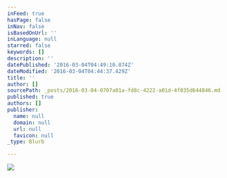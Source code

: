 ```yaml
---
inFeed: true
hasPage: false
inNav: false
isBasedOnUrl: ''
inLanguage: null
starred: false
keywords: []
description: ''
datePublished: '2016-03-04T04:49:10.874Z'
dateModified: '2016-03-04T04:44:37.429Z'
title: ''
author: []
sourcePath: _posts/2016-03-04-0707a01a-fd8c-4222-a01d-4f035d644846.md
published: true
authors: []
publisher:
  name: null
  domain: null
  url: null
  favicon: null
_type: Blurb

---
```

![](https://s3-us-west-2.amazonaws.com/the-grid-img/p/ab7e9f0a10674356a0442ce9a4b9a85b8ce60812.jpg)